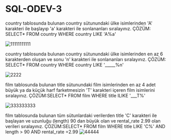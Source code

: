 # SQL-ODEV-3
country tablosunda bulunan country sütunundaki ülke isimlerinden 'A' karakteri ile başlayıp 'a' karakteri ile sonlananları sıralayınız. 
ÇÖZÜM: SELECT* FROM country
WHERE country LIKE 'A%a'

![11111111111](https://user-images.githubusercontent.com/128131203/226284406-041ebf8f-dae1-48a6-855b-a13cc6402a36.PNG)

country tablosunda bulunan country sütunundaki ülke isimlerinden en az 6 karakterden oluşan ve sonu 'n' karakteri ile sonlananları sıralayınız.
ÇÖZÜM: SELECT* FROM country
WHERE country LIKE '_____%n'

![2222](https://user-images.githubusercontent.com/128131203/226284460-0425e617-6108-4394-ab60-5393676a529e.PNG)

film tablosunda bulunan title sütunundaki film isimlerinden en az 4 adet büyük ya da küçük harf farketmesizin 'T' karakteri içeren film isimlerini sıralayınız.
ÇÖZÜM:SELECT* FROM film
WHERE title ILIKE '___T%'

![333333333](https://user-images.githubusercontent.com/128131203/226284928-cec78383-f50e-4532-b2e8-10b58325f3d7.PNG)

film tablosunda bulunan tüm sütunlardaki verilerden title 'C' karakteri ile başlayan ve uzunluğu (length) 90 dan büyük olan ve rental_rate 2.99 olan verileri sıralayınız.
ÇÖZÜM:SELECT* FROM film
WHERE title LIKE 'C%' AND length > 90 AND rental_rate =2.99
![44444](https://user-images.githubusercontent.com/128131203/226285636-47c72373-a0f4-459f-8d3f-7a4c836d99dd.PNG)
